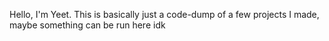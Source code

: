 Hello, I'm Yeet. This is basically just a code-dump of a few projects I made, maybe something can be run here idk
